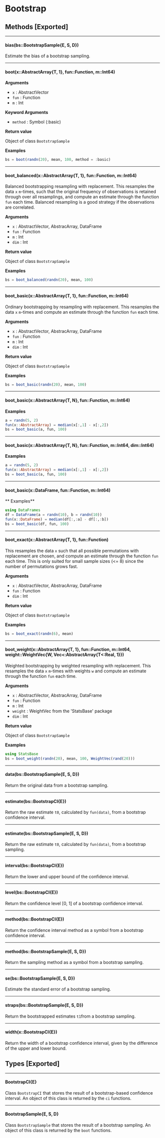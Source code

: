 # Bootstrap


## Methods [Exported]

---

<a id="method__bias.1" class="lexicon_definition"></a>
#### bias(bs::BootstrapSample{E, S, D})
Estimate the bias of a bootstrap sampling.


---

<a id="method__boot.1" class="lexicon_definition"></a>
#### boot(x::AbstractArray{T, 1}, fun::Function, m::Int64)
**Arguments**

* `x` : AbstractVector
* `fun` : Function
* `m` : Int

**Keyword Arguments**

* `method` : Symbol (:basic)

**Return value**

Object of class `BootstrapSample`

**Examples**

```julia
bs = boot(randn(20), mean, 100, method = :basic)
```



---

<a id="method__boot_balanced.1" class="lexicon_definition"></a>
#### boot_balanced(x::AbstractArray{T, 1}, fun::Function, m::Int64)
Balanced bootstrapping resampling with replacement.  This resamples the data `x` `m`-times, such that the original frequency of observations is retained through over all resamplings, and compute an estimate through the function `fun` each time. Balanced resampling is a good strategy if the observations are correlated.

**Arguments**

* `x` : AbstractVector, AbstracArray, DataFrame
* `fun` : Function
* `m` : Int
* `dim` : Int

**Return value**

Object of class `BootstrapSample`

**Examples**

```julia
bs = boot_balanced(randn(20), mean, 100)
```



---

<a id="method__boot_basic.1" class="lexicon_definition"></a>
#### boot_basic(x::AbstractArray{T, 1}, fun::Function, m::Int64)
Ordinary bootstrapping by resampling with replacement.  This resamples the data `x` `m`-times and compute an estimate through the function `fun` each time. 

**Arguments**

* `x` : AbstractVector, AbstracArray, DataFrame
* `fun` : Function
* `m` : Int
* `dim` : Int

**Return value**

Object of class `BootstrapSample`

**Examples**

```julia
bs = boot_basic(randn(20), mean, 100)
```



---

<a id="method__boot_basic.2" class="lexicon_definition"></a>
#### boot_basic(x::AbstractArray{T, N}, fun::Function, m::Int64)

**Examples**

```julia
a = randn(5, 2)
fun(x::AbstractArray) = median(x[:,1] - x[:,2])
bs = boot_basic(a, fun, 100)
```



---

<a id="method__boot_basic.3" class="lexicon_definition"></a>
#### boot_basic(x::AbstractArray{T, N}, fun::Function, m::Int64, dim::Int64)

**Examples**

```julia
a = randn(5, 2)
fun(x::AbstractArray) = median(x[:,1] - x[:,2])
bs = boot_basic(a, fun, 100)
```



---

<a id="method__boot_basic.4" class="lexicon_definition"></a>
#### boot_basic(x::DataFrame, fun::Function, m::Int64)

** Examples**

```julia
using DataFrames
df = DataFrame(a = randn(10), b = randn(10))
fun(x::DataFrame) = median(df[:,:a] - df[:,:b])
bs = boot_basic(df, fun, 100)
```



---

<a id="method__boot_exact.1" class="lexicon_definition"></a>
#### boot_exact(x::AbstractArray{T, 1}, fun::Function)
This resamples the data `x` such that all possible permutations with replacement are chosen, and compute an estimate through the function `fun` each time. This is only suited for small sample sizes (<= 8) since the number of permutations grows fast.

**Arguments**

* `x` : AbstractVector, AbstracArray, DataFrame
* `fun` : Function
* `dim` : Int

**Return value**

Object of class `BootstrapSample`

**Examples**

```julia
bs = boot_exact(randn(6), mean)
```



---

<a id="method__boot_weight.1" class="lexicon_definition"></a>
#### boot_weight(x::AbstractArray{T, 1}, fun::Function, m::Int64, weight::WeightVec{W, Vec<:AbstractArray{T<:Real, 1}})
Weighted bootstrapping by weighted resampling with replacement.  This resamples the data `x` `m`-times with weights `w` and compute an estimate through the function `fun` each time. 

**Arguments**

* `x` : AbstractVector, AbstracArray, DataFrame
* `fun` : Function
* `m` : Int
* `weight` : WeightVec from the 'StatsBase' package
* `dim` : Int

**Return value**

Object of class `BootstrapSample`

**Examples**

```julia
using StatsBase
bs = boot_weight(randn(20), mean, 100, WeightVec(rand(20)))
```



---

<a id="method__data.1" class="lexicon_definition"></a>
#### data(bs::BootstrapSample{E, S, D})
Return the original data from a bootstrap sampling.


---

<a id="method__estimate.1" class="lexicon_definition"></a>
#### estimate(bs::BootstrapCI{E})
Return the raw estimate `t0`, calculated by `fun(data)`, from a bootstrap confidence interval.


---

<a id="method__estimate.2" class="lexicon_definition"></a>
#### estimate(bs::BootstrapSample{E, S, D})
Return the raw estimate `t0`, calculated by `fun(data)`, from a bootstrap sampling.


---

<a id="method__interval.1" class="lexicon_definition"></a>
#### interval(bs::BootstrapCI{E})
Return the lower and upper bound of the confidence interval.


---

<a id="method__level.1" class="lexicon_definition"></a>
#### level(bs::BootstrapCI{E})
Return the confidence level [0, 1] of a bootstrap confidence interval.


---

<a id="method__method.1" class="lexicon_definition"></a>
#### method(bs::BootstrapCI{E})
Return the confidence interval method as a symbol from a bootstrap confidence interval.


---

<a id="method__method.2" class="lexicon_definition"></a>
#### method(bs::BootstrapSample{E, S, D})
Return the sampling method as a symbol from a bootstrap sampling.


---

<a id="method__se.1" class="lexicon_definition"></a>
#### se(bs::BootstrapSample{E, S, D})
Estimate the standard error of a bootstrap sampling.


---

<a id="method__straps.1" class="lexicon_definition"></a>
#### straps(bs::BootstrapSample{E, S, D})
Return the bootstrapped estimates `t1`from a bootstrap sampling.


---

<a id="method__width.1" class="lexicon_definition"></a>
#### width(x::BootstrapCI{E})
Return the width of a bootstrap confidence interval, given by the difference of the upper and lower bound.


## Types [Exported]

---

<a id="type__bootstrapci.1" class="lexicon_definition"></a>
#### BootstrapCI{E}
Class `BootstrapCI` that stores the result of a bootstrap-based confidence interval.  An object of this class is returned by the `ci` functions.


---

<a id="type__bootstrapsample.1" class="lexicon_definition"></a>
#### BootstrapSample{E, S, D}
Class `BootstrapSample` that stores the result of a bootstrap sampling.  An object of this class is returned by the `boot` functions.


